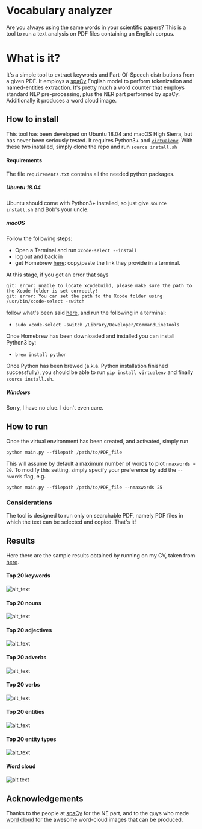 # Vocabulary analyzer
Are you always using the same words in
your scientific papers?
This is a tool to run a text analysis on 
PDF files containing an English corpus.

# What is it?
It's a simple tool to extract keywords and Part-Of-Speech distributions
from a given PDF. It employs a
[spaCy](https://github.com/explosion/spaCy) English model
to perform tokenization and named-entities extraction.
It's pretty much a word counter that employs 
standard NLP pre-processing, plus the NER part performed by spaCy. 
Additionally it produces a word cloud image. 

## How to install
This tool has been developed on Ubuntu 18.04 and macOS High Sierra, but 
has never been seriously tested. 
It requires Python3+ and [`virtualenv`](https://github.com/pypa/virtualenv). 
With these two installed, simply clone the repo and run `source install.sh`

#### Requirements
The file `requirements.txt` contains all the needed python packages.

##### Ubuntu 18.04 
Ubuntu should come with Python3+ installed, so just give 
`source install.sh` and Bob's your uncle.

##### macOS
Follow the following steps: 

* Open a Terminal and run `xcode-select --install`
* log out and back in
* get Homebrew [here](https://brew.sh/): 
copy/paste the link they provide in a terminal. 

At this stage, if you get an error that says

```
git: error: unable to locate xcodebuild, please make sure the path to the Xcode folder is set correctly!
git: error: You can set the path to the Xcode folder using /usr/bin/xcode-select -switch
```

follow what's been said 
[here](https://stackoverflow.com/questions/19647788/git-error-unable-to-locate-xcodebuild-after-a-fresh-os-x-mavericks-upgrade), 
and run the following in a terminal:

* `sudo xcode-select -switch /Library/Developer/CommandLineTools`

Once Homebrew has been downloaded and installed you can install Python3 by:

* `brew install python`

Once Python has been brewed
(a.k.a. Python installation finished successfully), 
you should be able to run `pip install virtualenv` 
and finally `source install.sh`.

##### Windows
Sorry, I have no clue. I don't even care.

## How to run
Once the virtual environment has been created, and activated, simply run 
```
python main.py --filepath /path/to/PDF_file
```
This will assume by default a maximum number of words to plot `nmaxwords = 20`.
To modify this setting, simply specify your preference by add the `--nwords` flag, e.g.
```
python main.py --filepath /path/to/PDF_file --nmaxwords 25
```

### Considerations 
The tool is designed to run only on searchable PDF, namely PDF files
in which the text can be selected and copied. 
That's it!

## Results 
Here there are the sample results obtained by running on my CV, taken from [here](https://https://github.com/fabriziomiano/tex-cv/raw/master/cv-en.pdf). 

#### Top 20 keywords
![alt_text](https://raw.githubusercontent.com/fabriziomiano/UzaiKeyFire/master/sample/kwords_count.png)

#### Top 20 nouns
![alt_text](https://raw.githubusercontent.com/fabriziomiano/UzaiKeyFire/master/sample/Nouns.png)

#### Top 20 adjectives
![alt_text](https://raw.githubusercontent.com/fabriziomiano/UzaiKeyFire/master/sample/Adjectives.png)

#### Top 20 adverbs
![alt_text](https://raw.githubusercontent.com/fabriziomiano/UzaiKeyFire/master/sample/Adverbs.png)

#### Top 20 verbs
![alt_text](https://raw.githubusercontent.com/fabriziomiano/UzaiKeyFire/master/sample/Verbs.png)

#### Top 20 entities
![alt_text](https://raw.githubusercontent.com/fabriziomiano/UzaiKeyFire/master/sample/Entities.png)

#### Top 20 entity types
![alt_text](https://raw.githubusercontent.com/fabriziomiano/UzaiKeyFire/master/sample/Entity%20Types.png)

#### Word cloud
![alt text](https://raw.githubusercontent.com/fabriziomiano/UzaiKeyFire/master/sample/wordcloud.png)
## Acknowledgements
Thanks to the people at [spaCy](https://github.com/explosion/spaCy)
for the NE part, and to the guys who made 
[word cloud](https://amueller.github.io/word_cloud) for the awesome word-cloud images
that can be produced.
